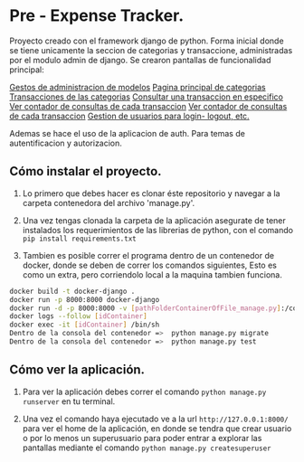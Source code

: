 # Pre - Expense Tracker.
Proyecto creado con el framework django de python. 
Forma inicial donde se tiene unicamente la seccion de categorias y transaccione, administradas por el modulo admin de django.
Se crearon pantallas de funcionalidad principal:

[Gestos de administracion de modelos](http://127.0.0.1:8000/admin/)
[Pagina principal de categorias](http://127.0.0.1:8000/transactions/)
[Transacciones de las categorias](http://127.0.0.1:8000/transactions/1)
[Consultar una transaccion en especifico](http://127.0.0.1:8000/transactions/details_category/1)
[Ver contador de consultas de cada transaccion](http://127.0.0.1:8000/transactions/details_results_category/1)
[Ver contador de consultas de cada transaccion](http://127.0.0.1:8000/transactions/details_results_category/1)
[Gestion de usuarios para login- logout, etc.](http://127.0.0.1:8000/accounts/)


Ademas se hace el uso de la aplicacion de auth. Para temas de autentificacion y autorizacion.

## Cómo instalar el proyecto.
1. Lo primero que debes hacer es clonar éste repositorio y navegar a la carpeta contenedora del archivo 'manage.py'.

2. Una vez tengas clonada la carpeta de la aplicación asegurate de tener instalados los requerimientos de las librerias de python, con el comando `pip install requirements.txt`

3. Tambien es posible correr el programa dentro de un contenedor de docker, donde se deben de correr los comandos siguientes, Esto es como un extra, pero corriendolo local a la maquina tambien funciona.
```bash
docker build -t docker-django .
docker run -p 8000:8000 docker-django
docker run -d -p 8000:8000 -v [pathFolderContainerOfFile_manage.py]:/code docker-django
docker logs --follow [idContainer]
docker exec -it [idContainer] /bin/sh   
Dentro de la consola del contenedor =>  python manage.py migrate
Dentro de la consola del contenedor =>  python manage.py test
```

## Cómo ver la aplicación.
1. Para ver la aplicación debes correr el comando `python manage.py runserver` en tu terminal.

2. Una vez el comando haya ejecutado ve a la url `http://127.0.0.1:8000/` para ver el home de la aplicación, en donde se tendra que crear usuario o por lo menos un superusuario para poder entrar a explorar las pantallas mediante el comando `python manage.py createsuperuser`


